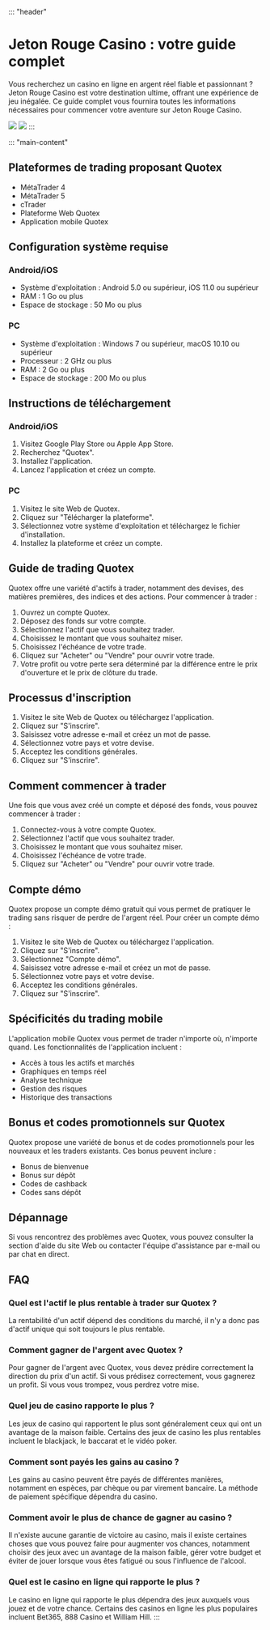 ::: \"header\"
# Jeton Rouge Casino : votre guide complet

Vous recherchez un casino en ligne en argent réel fiable et passionnant
? Jeton Rouge Casino est votre destination ultime, offrant une
expérience de jeu inégalée. Ce guide complet vous fournira toutes les
informations nécessaires pour commencer votre aventure sur Jeton Rouge
Casino.

[![](https://i.imgur.com/JJwkDm3.png)](https://traff.sbs/frcas)
[![](\%22https://i.imgur.com/JJwkDm3.png\%22)](\%22https://traff.sbs/frcas\%22)
:::

::: \"main-content\"
## Plateformes de trading proposant Quotex

-   MétaTrader 4
-   MétaTrader 5
-   cTrader
-   Plateforme Web Quotex
-   Application mobile Quotex

## Configuration système requise

### Android/iOS

-   Système d\'exploitation : Android 5.0 ou supérieur, iOS 11.0 ou
    supérieur
-   RAM : 1 Go ou plus
-   Espace de stockage : 50 Mo ou plus

### PC

-   Système d\'exploitation : Windows 7 ou supérieur, macOS 10.10 ou
    supérieur
-   Processeur : 2 GHz ou plus
-   RAM : 2 Go ou plus
-   Espace de stockage : 200 Mo ou plus

## Instructions de téléchargement

### Android/iOS

1.  Visitez Google Play Store ou Apple App Store.
2.  Recherchez "Quotex".
3.  Installez l\'application.
4.  Lancez l\'application et créez un compte.

### PC

1.  Visitez le site Web de Quotex.
2.  Cliquez sur "Télécharger la plateforme".
3.  Sélectionnez votre système d\'exploitation et téléchargez le fichier
    d\'installation.
4.  Installez la plateforme et créez un compte.

## Guide de trading Quotex

Quotex offre une variété d\'actifs à trader, notamment des devises, des
matières premières, des indices et des actions. Pour commencer à trader
:

1.  Ouvrez un compte Quotex.
2.  Déposez des fonds sur votre compte.
3.  Sélectionnez l\'actif que vous souhaitez trader.
4.  Choisissez le montant que vous souhaitez miser.
5.  Choisissez l\'échéance de votre trade.
6.  Cliquez sur "Acheter" ou "Vendre" pour ouvrir votre
    trade.
7.  Votre profit ou votre perte sera déterminé par la différence entre
    le prix d\'ouverture et le prix de clôture du trade.

## Processus d\'inscription

1.  Visitez le site Web de Quotex ou téléchargez l\'application.
2.  Cliquez sur "S\'inscrire".
3.  Saisissez votre adresse e-mail et créez un mot de passe.
4.  Sélectionnez votre pays et votre devise.
5.  Acceptez les conditions générales.
6.  Cliquez sur "S\'inscrire".

## Comment commencer à trader

Une fois que vous avez créé un compte et déposé des fonds, vous pouvez
commencer à trader :

1.  Connectez-vous à votre compte Quotex.
2.  Sélectionnez l\'actif que vous souhaitez trader.
3.  Choisissez le montant que vous souhaitez miser.
4.  Choisissez l\'échéance de votre trade.
5.  Cliquez sur "Acheter" ou "Vendre" pour ouvrir votre
    trade.

## Compte démo

Quotex propose un compte démo gratuit qui vous permet de pratiquer le
trading sans risquer de perdre de l\'argent réel. Pour créer un compte
démo :

1.  Visitez le site Web de Quotex ou téléchargez l\'application.
2.  Cliquez sur "S\'inscrire".
3.  Sélectionnez "Compte démo".
4.  Saisissez votre adresse e-mail et créez un mot de passe.
5.  Sélectionnez votre pays et votre devise.
6.  Acceptez les conditions générales.
7.  Cliquez sur "S\'inscrire".

## Spécificités du trading mobile

L\'application mobile Quotex vous permet de trader n\'importe où,
n\'importe quand. Les fonctionnalités de l\'application incluent :

-   Accès à tous les actifs et marchés
-   Graphiques en temps réel
-   Analyse technique
-   Gestion des risques
-   Historique des transactions

## Bonus et codes promotionnels sur Quotex

Quotex propose une variété de bonus et de codes promotionnels pour les
nouveaux et les traders existants. Ces bonus peuvent inclure :

-   Bonus de bienvenue
-   Bonus sur dépôt
-   Codes de cashback
-   Codes sans dépôt

## Dépannage

Si vous rencontrez des problèmes avec Quotex, vous pouvez consulter la
section d\'aide du site Web ou contacter l\'équipe d\'assistance par
e-mail ou par chat en direct.

## FAQ

### Quel est l\'actif le plus rentable à trader sur Quotex ?

La rentabilité d\'un actif dépend des conditions du marché, il n\'y a
donc pas d\'actif unique qui soit toujours le plus rentable.

### Comment gagner de l\'argent avec Quotex ?

Pour gagner de l\'argent avec Quotex, vous devez prédire correctement la
direction du prix d\'un actif. Si vous prédisez correctement, vous
gagnerez un profit. Si vous vous trompez, vous perdrez votre mise.

### Quel jeu de casino rapporte le plus ?

Les jeux de casino qui rapportent le plus sont généralement ceux qui ont
un avantage de la maison faible. Certains des jeux de casino les plus
rentables incluent le blackjack, le baccarat et le vidéo poker.

### Comment sont payés les gains au casino ?

Les gains au casino peuvent être payés de différentes manières,
notamment en espèces, par chèque ou par virement bancaire. La méthode de
paiement spécifique dépendra du casino.

### Comment avoir le plus de chance de gagner au casino ?

Il n\'existe aucune garantie de victoire au casino, mais il existe
certaines choses que vous pouvez faire pour augmenter vos chances,
notamment choisir des jeux avec un avantage de la maison faible, gérer
votre budget et éviter de jouer lorsque vous êtes fatigué ou sous
l\'influence de l\'alcool.

### Quel est le casino en ligne qui rapporte le plus ?

Le casino en ligne qui rapporte le plus dépendra des jeux auxquels vous
jouez et de votre chance. Certains des casinos en ligne les plus
populaires incluent Bet365, 888 Casino et William Hill.
:::

